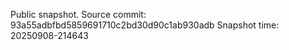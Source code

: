 Public snapshot. Source commit: 93a55adbfbd5859691710c2bd30d90c1ab930adb
Snapshot time: 20250908-214643

